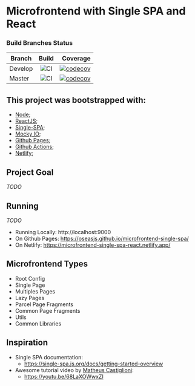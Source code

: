 # Microfrontend with Single SPA and React

### Build Branches Status

| Branch        | Build         | Coverage  |
| ------------- |:-------------:| ---------:|
| Develop       | ![CI](https://github.com/oseasjs/microfrontend-single-spa/workflows/CI/badge.svg?branch=develop) | [![codecov](https://codecov.io/gh/oseasjs/microfrontend-single-spa/branch/develop/graph/badge.svg)](https://codecov.io/gh/oseasjs/microfrontend-single-spa/branch/develop) |
| Master        | ![CI](https://github.com/oseasjs/microfrontend-single-spa/workflows/CI/badge.svg?branch=master)  | [![codecov](https://codecov.io/gh/oseasjs/microfrontend-single-spa/branch/master/graph/badge.svg)](https://codecov.io/gh/oseasjs/microfrontend-single-spa/branch/master)  |


## This project was bootstrapped with:
- [Node](https://nodejs.org/en/docs/);
- [ReactJS](https://pt-br.reactjs.org/docs/getting-started.html);
- [Single-SPA](https://single-spa.js.org/docs/getting-started-overview);
- [Mocky IO](https://designer.mocky.io/);
- [Github Pages](https://docs.github.com/en/pages);
- [Github Actions](https://docs.github.com/pt/actions);
- [Netlify](https://docs.netlify.com/);

## Project Goal

_TODO_

## Running 

_TODO_

* Running Locally: http://localhost:9000
* On Github Pages: https://oseasjs.github.io/microfrontend-single-spa/
* On Netlify: https://microfrontend-single-spa-react.netlify.app/


## Microfrontend Types
  * Root Config
  * Single Page
  * Multiples Pages
  * Lazy Pages
  * Parcel Page Fragments
  * Common Page Fragments
  * Utils
  * Common Libraries

## Inspiration

* Single SPA documentation: 
  * https://single-spa.js.org/docs/getting-started-overview
* Awesome tutorial video by [Matheus Castiglioni](https://github.com/mahenrique94):
  * https://youtu.be/68LaXOWwxZI